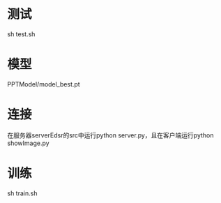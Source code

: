 # 测试

sh test.sh

# 模型

PPTModel/model_best.pt

# 连接

在服务器serverEdsr的src中运行python server.py，且在客户端运行python showImage.py

# 训练

sh train.sh